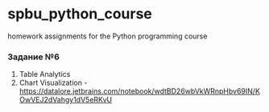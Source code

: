 # spbu_python_course
homework assignments for the Python programming course

### Задание №6

1. Table Analytics
2. Chart Visualization
-https://datalore.jetbrains.com/notebook/wdtBD26wbVkWRnpHbv69IN/KOwVEJ2dVahgy1dV5eRKvU
